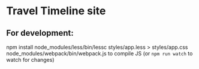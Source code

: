 # Travel Timeline site
## For development:
npm install
node_modules/less/bin/lessc styles/app.less > styles/app.css
node_modules/webpack/bin/webpack.js to compile JS (or `npm run watch` to watch for changes)

